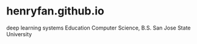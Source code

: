 # henryfan.github.io
deep learning systems
Education
Computer Science, B.S. San Jose State University
